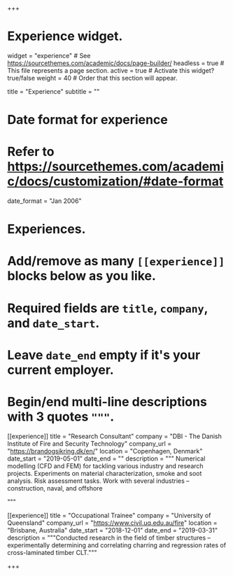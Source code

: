 +++
# Experience widget.
widget = "experience"  # See https://sourcethemes.com/academic/docs/page-builder/
headless = true  # This file represents a page section.
active = true  # Activate this widget? true/false
weight = 40  # Order that this section will appear.

title = "Experience"
subtitle = ""

# Date format for experience
#   Refer to https://sourcethemes.com/academic/docs/customization/#date-format
date_format = "Jan 2006"

# Experiences.
#   Add/remove as many `[[experience]]` blocks below as you like.
#   Required fields are `title`, `company`, and `date_start`.
#   Leave `date_end` empty if it's your current employer.
#   Begin/end multi-line descriptions with 3 quotes `"""`.
[[experience]]
  title = "Research Consultant"
  company = "DBI - The Danish Institute of Fire and Security Technology"
  company_url = "https://brandogsikring.dk/en/"
  location = "Copenhagen, Denmark"
  date_start = "2019-05-01"
  date_end = ""
  description = """
  Numerical modelling (CFD and FEM) for tackling various industry and research projects.
  Experiments on material characterization, smoke and soot analysis. Risk assessment tasks.
  Work with several industries – construction, naval, and offshore
  <!-- Responsibilities include: -->
  <!--  -->
  <!-- * Analysing -->
  <!-- * Modelling -->
  <!-- * Deploying -->
  """

[[experience]]
  title = "Occupational Trainee"
  company = "University of Queensland"
  company_url = "https://www.civil.uq.edu.au/fire"
  location = "Brisbane, Australia"
  date_start = "2018-12-01"
  date_end = "2019-03-31"
  description = """Conducted research in the field of timber structures – experimentally determining and
correlating charring and regression rates of cross-laminated timber CLT."""

+++
